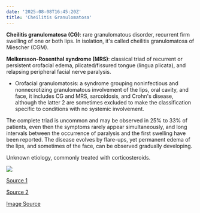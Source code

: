 ```yaml
---
date: '2025-08-08T16:45:20Z'
title: 'Cheilitis Granulomatosa'
---
```

**Cheilitis granulomatosa (CG)**: rare granulomatous disorder, recurrent firm swelling of one or both lips. In isolation, it's called cheilitis granulomatosa of Miescher (CGM).

**Melkersson-Rosenthal syndrome (MRS)**: classical triad of recurrent or persistent orofacial edema, plicated/fissured tongue (lingua plicata), and relapsing peripheral facial nerve paralysis.



* Orofacial granulomatosis: a syndrome grouping noninfectious and nonnecrotizing granulomatous involvement of the lips, oral cavity, and face, it includes CG and MRS, sarcoidosis, and Crohn's disease, although the latter 2 are sometimes excluded to make the classification specific to conditions with no systemic involvement.



The complete triad is uncommon and may be observed in 25% to 33% of patients, even then the symptoms rarely appear simultaneously, and long intervals between the occurrence of paralysis and the first swelling have been reported. The disease evolves by flare-ups, yet permanent edema of the lips, and sometimes of the face, can be observed gradually developing.



Unknown etiology, commonly treated with corticosteroids. 

![](/images/Cheilitis-Granulomatosa/Melkersson-Rosenthal-syndrome-presenting-with-A-facial-edema-and-tongue-fissuring-and.png/)


[Source 1](https://www.ncbi.nlm.nih.gov/books/NBK470396/)

[Source 2](https://dermnetnz.org/topics/orofacial-granulomatosis)

[Image Source](https://www.researchgate.net/figure/Melkersson-Rosenthal-syndrome-presenting-with-A-facial-edema-and-tongue-fissuring-and_fig1_367407730)
